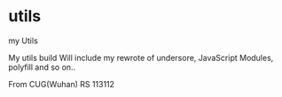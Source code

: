 utils
======

my Utils

My utils build
Will include my rewrote of undersore, JavaScript Modules, polyfill and so on..

From CUG(Wuhan) RS 113112
